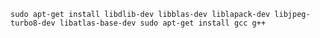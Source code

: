 ``
sudo apt-get install libdlib-dev libblas-dev liblapack-dev libjpeg-turbo8-dev libatlas-base-dev
sudo apt-get install gcc g++
``